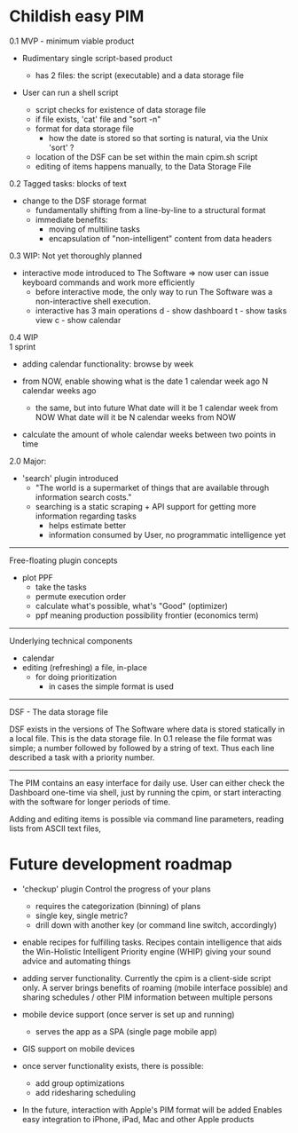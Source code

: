 Childish easy PIM
=================

0.1 MVP - minimum viable product
- Rudimentary single script-based product
   - has 2 files: the script (executable) and a data storage file
   
 - User can run a shell script
   - script checks for existence of data storage file
   - if file exists, 'cat' file and "sort -n"
   - format for data storage file
     - how the date is stored so that sorting is natural, via the
       Unix 'sort' ?
   - location of the DSF can be set within the main cpim.sh script
   - editing of items happens manually, to the Data Storage File

0.2 Tagged tasks: blocks of text
   - change to the DSF storage format
     - fundamentally shifting from a line-by-line to a
       structural format
     - immediate benefits:
       - moving of multiline tasks
       - encapsulation of "non-intelligent" content from
         data headers

0.3 WIP: Not yet thoroughly planned
  - interactive mode introduced to The Software
    => now user can issue keyboard commands and work more efficiently
    - before interactive mode, the only way to run The Software 
      was a non-interactive shell execution.
    - interactive has 3 main operations
      d - show dashboard
      t - show tasks view 
      c - show calendar 

0.4 WIP   
 1 sprint
  + adding calendar functionality: browse by week
  - from NOW, enable showing what is the date
    1 calendar week ago
    N calendar weeks ago
    - the same, but into future
    What date will it be 1 calendar week from NOW
    What date will it be N calendar weeks from NOW
    
  - calculate the amount of whole calendar weeks between
    two points in time

2.0 Major:
  - 'search' plugin introduced
    - "The world is a supermarket of things that are available
       through information search costs."
    - searching is a static scraping + API support for getting
      more information regarding tasks
      - helps estimate better
      - information consumed by User, no programmatic intelligence
        yet

-----

Free-floating plugin concepts

- plot PPF
  - take the tasks
  - permute execution order
  - calculate what's possible, what's "Good" (optimizer)
  - ppf meaning production possibility frontier (economics term)

-----

Underlying technical components

- calendar
- editing (refreshing) a file, in-place
  - for doing prioritization
    - in cases the simple format is used
    
-----

DSF - The data storage file

DSF exists in the versions of The Software where data is stored
statically in a local file. This is the data storage file. In
0.1 release the file format was simple; a number followed by
<space> followed by a string of text. Thus each line
described a task with a priority number.

-----

The PIM contains an easy interface for daily use.
User can either check the Dashboard one-time via shell, just by
running the cpim, or start interacting with the software
for longer periods of time.

Adding and editing items is possible via command line parameters,
reading lists from ASCII text files,


Future development roadmap
==========================

* 'checkup' plugin 
  Control the progress of your plans
  - requires the categorization (binning) of plans
  - single key, single metric?
  - drill down with another key (or command line switch, accordingly)

* enable recipes for fulfilling tasks. Recipes contain
  intelligence that aids the Win-Holistic Intelligent Priority
  engine (WHIP) giving your sound advice and automating things

* adding server functionality. Currently the cpim is a client-side
  script only. A server brings benefits of roaming (mobile interface
  possible) and sharing schedules / other PIM information
  between multiple persons
  
* mobile device support (once server is set up and running)
  - serves the app as a SPA (single page mobile app)

* GIS support on mobile devices

* once server functionality exists, there is possible:
  - add group optimizations
  - add ridesharing scheduling

* In the future, interaction with Apple's PIM format will be added
  Enables easy integration to iPhone, iPad, Mac and other Apple
  products

